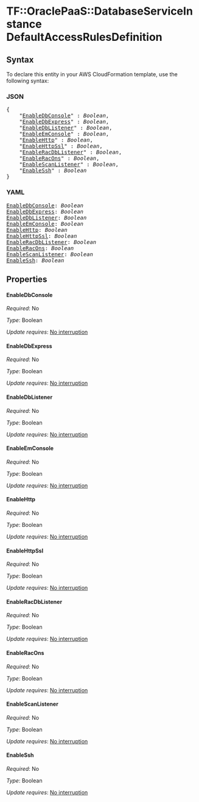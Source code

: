 # TF::OraclePaaS::DatabaseServiceInstance DefaultAccessRulesDefinition

## Syntax

To declare this entity in your AWS CloudFormation template, use the following syntax:

### JSON

<pre>
{
    "<a href="#enabledbconsole" title="EnableDbConsole">EnableDbConsole</a>" : <i>Boolean</i>,
    "<a href="#enabledbexpress" title="EnableDbExpress">EnableDbExpress</a>" : <i>Boolean</i>,
    "<a href="#enabledblistener" title="EnableDbListener">EnableDbListener</a>" : <i>Boolean</i>,
    "<a href="#enableemconsole" title="EnableEmConsole">EnableEmConsole</a>" : <i>Boolean</i>,
    "<a href="#enablehttp" title="EnableHttp">EnableHttp</a>" : <i>Boolean</i>,
    "<a href="#enablehttpssl" title="EnableHttpSsl">EnableHttpSsl</a>" : <i>Boolean</i>,
    "<a href="#enableracdblistener" title="EnableRacDbListener">EnableRacDbListener</a>" : <i>Boolean</i>,
    "<a href="#enableracons" title="EnableRacOns">EnableRacOns</a>" : <i>Boolean</i>,
    "<a href="#enablescanlistener" title="EnableScanListener">EnableScanListener</a>" : <i>Boolean</i>,
    "<a href="#enablessh" title="EnableSsh">EnableSsh</a>" : <i>Boolean</i>
}
</pre>

### YAML

<pre>
<a href="#enabledbconsole" title="EnableDbConsole">EnableDbConsole</a>: <i>Boolean</i>
<a href="#enabledbexpress" title="EnableDbExpress">EnableDbExpress</a>: <i>Boolean</i>
<a href="#enabledblistener" title="EnableDbListener">EnableDbListener</a>: <i>Boolean</i>
<a href="#enableemconsole" title="EnableEmConsole">EnableEmConsole</a>: <i>Boolean</i>
<a href="#enablehttp" title="EnableHttp">EnableHttp</a>: <i>Boolean</i>
<a href="#enablehttpssl" title="EnableHttpSsl">EnableHttpSsl</a>: <i>Boolean</i>
<a href="#enableracdblistener" title="EnableRacDbListener">EnableRacDbListener</a>: <i>Boolean</i>
<a href="#enableracons" title="EnableRacOns">EnableRacOns</a>: <i>Boolean</i>
<a href="#enablescanlistener" title="EnableScanListener">EnableScanListener</a>: <i>Boolean</i>
<a href="#enablessh" title="EnableSsh">EnableSsh</a>: <i>Boolean</i>
</pre>

## Properties

#### EnableDbConsole

_Required_: No

_Type_: Boolean

_Update requires_: [No interruption](https://docs.aws.amazon.com/AWSCloudFormation/latest/UserGuide/using-cfn-updating-stacks-update-behaviors.html#update-no-interrupt)

#### EnableDbExpress

_Required_: No

_Type_: Boolean

_Update requires_: [No interruption](https://docs.aws.amazon.com/AWSCloudFormation/latest/UserGuide/using-cfn-updating-stacks-update-behaviors.html#update-no-interrupt)

#### EnableDbListener

_Required_: No

_Type_: Boolean

_Update requires_: [No interruption](https://docs.aws.amazon.com/AWSCloudFormation/latest/UserGuide/using-cfn-updating-stacks-update-behaviors.html#update-no-interrupt)

#### EnableEmConsole

_Required_: No

_Type_: Boolean

_Update requires_: [No interruption](https://docs.aws.amazon.com/AWSCloudFormation/latest/UserGuide/using-cfn-updating-stacks-update-behaviors.html#update-no-interrupt)

#### EnableHttp

_Required_: No

_Type_: Boolean

_Update requires_: [No interruption](https://docs.aws.amazon.com/AWSCloudFormation/latest/UserGuide/using-cfn-updating-stacks-update-behaviors.html#update-no-interrupt)

#### EnableHttpSsl

_Required_: No

_Type_: Boolean

_Update requires_: [No interruption](https://docs.aws.amazon.com/AWSCloudFormation/latest/UserGuide/using-cfn-updating-stacks-update-behaviors.html#update-no-interrupt)

#### EnableRacDbListener

_Required_: No

_Type_: Boolean

_Update requires_: [No interruption](https://docs.aws.amazon.com/AWSCloudFormation/latest/UserGuide/using-cfn-updating-stacks-update-behaviors.html#update-no-interrupt)

#### EnableRacOns

_Required_: No

_Type_: Boolean

_Update requires_: [No interruption](https://docs.aws.amazon.com/AWSCloudFormation/latest/UserGuide/using-cfn-updating-stacks-update-behaviors.html#update-no-interrupt)

#### EnableScanListener

_Required_: No

_Type_: Boolean

_Update requires_: [No interruption](https://docs.aws.amazon.com/AWSCloudFormation/latest/UserGuide/using-cfn-updating-stacks-update-behaviors.html#update-no-interrupt)

#### EnableSsh

_Required_: No

_Type_: Boolean

_Update requires_: [No interruption](https://docs.aws.amazon.com/AWSCloudFormation/latest/UserGuide/using-cfn-updating-stacks-update-behaviors.html#update-no-interrupt)

